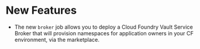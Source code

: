 # New Features

- The new `broker` job allows you to deploy a Cloud Foundry Vault
  Service Broker that will provision namespaces for application
  owners in your CF environment, via the marketplace.
